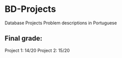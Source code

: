 # BD-Projects
Database Projects
Problem descriptions in Portuguese
## Final grade:
Project 1: 14/20
Project 2: 15/20
